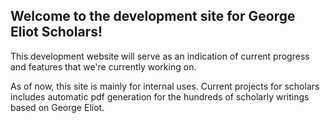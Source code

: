 ## Welcome to the development site for George Eliot Scholars!
This development website will serve as an indication of current progress and features that we're currently working on.

As of now, this site is mainly for internal uses. Current projects for scholars includes automatic pdf generation for the hundreds of scholarly writings based on George Eliot.